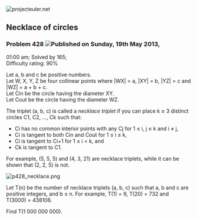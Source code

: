 ![projecteuler.net](images/print_page_logo.png)

## Necklace of circles

### Problem 428 ![](images/icon_info.png)Published on Sunday, 19th May 2013,
01:00 am; Solved by 165;  
Difficulty rating: 90%

Let a, b and c be positive numbers.  
Let W, X, Y, Z be four collinear points where |WX| = a, |XY| = b, |YZ| = c and
|WZ| = a \+ b \+ c.  
Let Cin be the circle having the diameter XY.  
Let Cout be the circle having the diameter WZ.  

The triplet (a, b, c) is called a _necklace triplet_ if you can place k ≥ 3
distinct circles C1, C2, ..., Ck such that:

  * Ci has no common interior points with any Cj for 1 ≤ i, j ≤ k and i ≠ j, 
  * Ci is tangent to both Cin and Cout for 1 ≤ i ≤ k, 
  * Ci is tangent to Ci+1 for 1 ≤ i &lt; k, and 
  * Ck is tangent to C1. 

For example, (5, 5, 5) and (4, 3, 21) are necklace triplets, while it can be
shown that (2, 2, 5) is not.

![p428_necklace.png](project/images/p428_necklace.png)

Let T(n) be the number of necklace triplets (a, b, c) such that a, b and c are
positive integers, and b ≤ n. For example, T(1) = 9, T(20) = 732 and T(3000) =
438106.

Find T(1 000 000 000).

  
  

